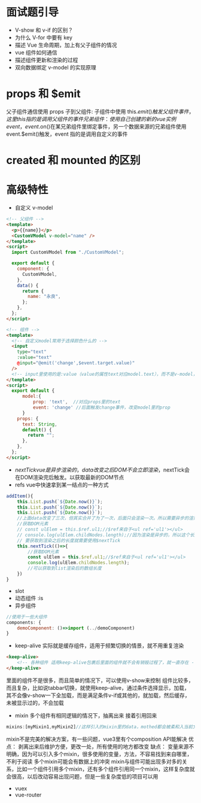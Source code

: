 # 面试题引导

- V-show 和 v-if 的区别？
- 为什么 V-for 中要有 key
- 描述 Vue 生命周期，加上有父子组件的情况
- vue 组件如何通信
- 描述组件更新和渲染的过程
- 双向数据绑定 v-model 的实现原理

# props 和 $emit

父子组件通信使用 props
子到父组件: 子组件中使用 this.$emit()触发父组件事件，这里this指的是调用父组件的事件
兄弟组件：使用自己创建的新的vue实例event，event.$on()在某兄弟组件里绑定事件，另一个数据来源的兄弟组件使用 event.$emit()触发，event 指的是调用自定义的事件

# created 和 mounted 的区别

# 高级特性

- 自定义 v-model

```html
<!-- 父组件 -->
<template>
  <p>{{name}}</p>
  <CustomVModel v-model="name" />
</template>
<script>
  import CustomVModel from "./CustomVModel";

  export default {
    component: {
      CustomVModel,
    },
    data() {
      return {
        name: "永良",
      };
    },
  };
</script>
```

```html
<!-- 组件 -->
<template>
  <!-- 自定义model常用于选择颜色什么的 -->
  <input
    type="text"
    :value="text"
    @input="@emit('change',$event.target.value)"
  />
  <!-- input里使用的是:value（value的属性text对应model.text），而不是v-model，change和model.event对应了起来 -->
</template>
<script>
  export default {
      model:{
          prop: 'text',  //对应props里的text
          event: 'change' //后面触发change事件，改变model里的prop
      }
    props: {
      text: String,
      default() {
        return "";
      },
    },
  };
</script>
```

- $nextTick
    vue是异步渲染的，data改变之后DOM不会立即渲染，$nextTick会在DOM渲染完后触发。以获取最新的DOM节点
- refs
    vue中快速拿到某一结点的一种方式

```js
addItem(){
    this.List.push(`${Date.now()}`);
    this.List.push(`${Date.now()}`);
    this.List.push(`${Date.now()}`);
    //上面data改变了三次，但其实合并了为了一次，后面只会渲染一次。所以需要异步的渲染来实现
    //获取DOM元素
    // const ulElem = this.$ref.ul1;//$ref来自于<ul ref='ul1'></ul>
    // console.log(ulElem.childNodes.length);//因为渲染是异步的，所以这个长度会是未改变之前的
    // 要获取到渲染之后的长度就需要使用$nextTick
    this.nextTick(()=>{
        //获取DOM元素
        const ulElem = this.$ref.ul1;//$ref来自于<ul ref='ul1'></ul>
        console.log(ulElem.childNodes.length);
        //可以获取到list渲染后的数组长度
    })
}
```
- slot
- 动态组件
:is
- 异步组件
```js
//使用于一些大组件
components: {
    demoComponent: ()=>import (../demoComponent)
}
```
- keep-alive
实际就是缓存组件，适用于频繁切换的情景，就不用重复渲染
```html
<keep-alive>
    <!-- 各种组件 适用keep-alive包裹后里面的组件就不会有销毁过程了，就一直存在 -->
</keep-alive>
```
里面的组件不是很多，而且简单的情况下，可以使用v-show来控制
组件比较多，而且复杂，比如说tabbar切换，就使用keep-alive，通过条件选择显示，加载，其不会像v-show一下全加载，而是满足条件v-if或其他的，就加载，然后缓存，未被显示过的，不会加载
- mixin
多个组件有相同逻辑的情况下，抽离出来
接着引用回来
```js
mixins:[myMixin1,myMixin2]//这样引入的mixin里的data，mothed都会被柔和入当前文件，直接用
```
mixin不是完美的解决方案，有一些问题，vue3里有个composition API能解决
优点： 剥离出来后维护方便，更改一处，所有使用的地方都改变
缺点： 变量来源不明确，因为可以引入多个mixin，很多使用的变量，方法，不容易找到来自哪里，不利于阅读
        多个mixin可能会有数据上的冲突
            mixin与组件可能出现多对多的关系，比如一个组件引用多个mixin，还有多个组件引用同一个mixin，这样复杂度就会很高，以后改动容易出现问题，但是一些复杂度低的项目可以用 


- vuex
- vue-router